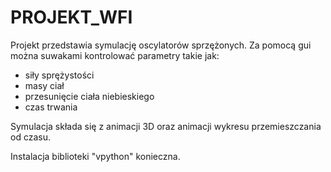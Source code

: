 # PROJEKT_WFI
Projekt przedstawia symulację oscylatorów sprzężonych.
Za pomocą gui można suwakami kontrolować parametry takie jak:
- siły sprężystości
- masy ciał
- przesunięcie ciała niebieskiego
- czas trwania


Symulacja składa się z animacji 3D oraz animacji wykresu przemieszczania od czasu.

Instalacja biblioteki "vpython" konieczna.